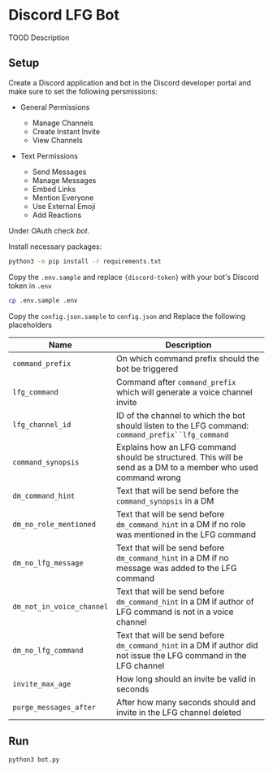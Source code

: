 # Discord LFG Bot

TOOD Description

## Setup

Create a Discord application and bot in the Discord developer portal and make sure to set the following persmissions:

 * General Permissions
    * Manage Channels
    * Create Instant Invite
    * View Channels

 * Text Permissions
    * Send Messages
    * Manage Messages
    * Embed Links
    * Mention Everyone
    * Use External Emoji
    * Add Reactions

Under OAuth check _bot_.

Install necessary packages:

```bash
python3 -m pip install -r requirements.txt
```

Copy the `.env.sample` and replace `{discord-token}` with your bot's Discord token in `.env`

```bash
cp .env.sample .env
```

Copy the `config.json.sample` to `config.json` and Replace the following placeholders

| Name                      | Description |
| ------------------------- | ------------- |
| `command_prefix`          | On which command prefix should the bot be triggered |
| `lfg_command`             | Command after `command_prefix` which will generate a voice channel invite |
| `lfg_channel_id`          | ID of the channel to which the bot should listen to the LFG command: `command_prefix``lfg_command` |
| `command_synopsis`        | Explains how an LFG command should be structured. This will be send as a DM to a member who used command wrong |
| `dm_command_hint`         | Text that will be send before the `command_synopsis` in a DM |
| `dm_no_role_mentioned`    | Text that will be send before `dm_command_hint` in a DM if no role was mentioned in the LFG command |
| `dm_no_lfg_message`       | Text that will be send before `dm_command_hint` in a DM if no message was added to the LFG command |
| `dm_not_in_voice_channel` | Text that will be send before `dm_command_hint` in a DM if author of LFG command is not in a voice channel  |
| `dm_no_lfg_command`       | Text that will be send before `dm_command_hint` in a DM if author did not issue the LFG command in the LFG channel |
| `invite_max_age`          | How long should an invite be valid in seconds |
| `purge_messages_after`    | After how many seconds should and invite in the LFG channel deleted |


## Run
```bash
python3 bot.py
```
